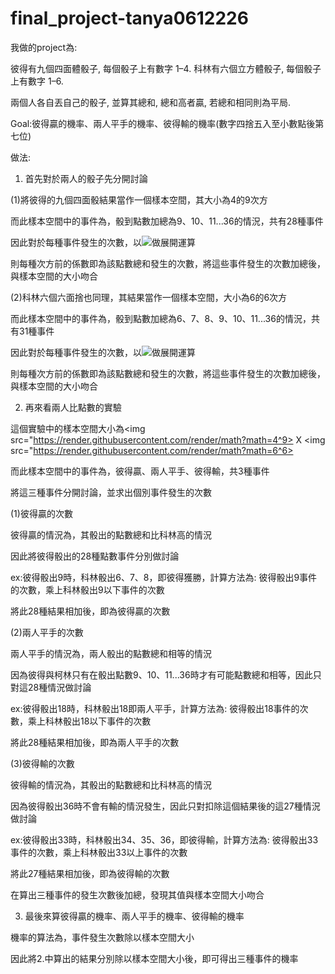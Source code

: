 # final_project-tanya0612226

我做的project為:

彼得有九個四面體骰子, 每個骰子上有數字 1–4. 科林有六個立方體骰子, 每個骰子上有數字 1–6.

兩個人各自丟自己的骰子, 並算其總和, 總和高者贏, 若總和相同則為平局.

Goal:彼得贏的機率、兩人平手的機率、彼得輸的機率(數字四捨五入至小數點後第七位)

做法:

1. 首先對於兩人的骰子先分開討論

  (1)將彼得的九個四面骰結果當作一個樣本空間，其大小為4的9次方

  而此樣本空間中的事件為，骰到點數加總為9、10、11...36的情況，共有28種事件

  因此對於每種事件發生的次數，以<img src="https://render.githubusercontent.com/render/math?math=(x^1+x^2+x^3+x^4)^9">做展開運算

  則每種次方前的係數即為該點數總和發生的次數，將這些事件發生的次數加總後，與樣本空間的大小吻合
  
  (2)科林六個六面捨也同理，其結果當作一個樣本空間，大小為6的6次方

  而此樣本空間中的事件為，骰到點數加總為6、7、8、9、10、11...36的情況，共有31種事件

  因此對於每種事件發生的次數，以<img src="https://render.githubusercontent.com/render/math?math=(x^1+x^2+x^3+x^4+x^5+x^6)^6">做展開運算

  則每種次方前的係數即為該點數總和發生的次數，將這些事件發生的次數加總後，與樣本空間的大小吻合
  
  
  
2. 再來看兩人比點數的實驗

  這個實驗中的樣本空間大小為<img src="https://render.githubusercontent.com/render/math?math=4^9> X <img src="https://render.githubusercontent.com/render/math?math=6^6>
  
  而此樣本空間中的事件為，彼得贏、兩人平手、彼得輸，共3種事件
  
  將這三種事件分開討論，並求出個別事件發生的次數
  
  (1)彼得贏的次數
  
  彼得贏的情況為，其骰出的點數總和比科林高的情況
  
  因此將彼得骰出的28種點數事件分別做討論
  
  ex:彼得骰出9時，科林骰出6、7、8，即彼得獲勝，計算方法為: 彼得骰出9事件的次數，乘上科林骰出9以下事件的次數
  
  將此28種結果相加後，即為彼得贏的次數
  
  (2)兩人平手的次數
  
  兩人平手的情況為，兩人骰出的點數總和相等的情況
  
  因為彼得與柯林只有在骰出點數9、10、11...36時才有可能點數總和相等，因此只對這28種情況做討論
  
  ex:彼得骰出18時，科林骰出18即兩人平手，計算方法為: 彼得骰出18事件的次數，乘上科林骰出18以下事件的次數
  
  將此28種結果相加後，即為兩人平手的次數
  
  (3)彼得輸的次數
  
  彼得輸的情況為，其骰出的點數總和比科林高的情況
  
  因為彼得骰出36時不會有輸的情況發生，因此只對扣除這個結果後的這27種情況做討論
  
  ex:彼得骰出33時，科林骰出34、35、36，即彼得輸，計算方法為: 彼得骰出33事件的次數，乘上科林骰出33以上事件的次數
  
  將此27種結果相加後，即為彼得輸的次數
  
  
  
  在算出三種事件的發生次數後加總，發現其值與樣本空間大小吻合
  
  3. 最後來算彼得贏的機率、兩人平手的機率、彼得輸的機率
  
  機率的算法為，事件發生次數除以樣本空間大小
  
  因此將2.中算出的結果分別除以樣本空間大小後，即可得出三種事件的機率
